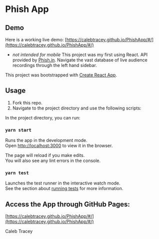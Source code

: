 # Phish App
## Demo

Here is a working live demo: [https://calebtracey.github.io/PhishApp/#/](https://calebtracey.github.io/PhishApp/#/)
 * <i>not intended for mobile</i> 
This project was my first using React. API provided by [Phish.in](http://http://phish.in/).
Navigate the vast database of live audience recordings through the left hand sidebar.

This project was bootstrapped with [Create React App](https://github.com/facebook/create-react-app).

## Usage

1. Fork this repo.
2. Navigate to the project directory and use the following scripts:

In the project directory, you can run:

### `yarn start`

Runs the app in the development mode.\
Open [http://localhost:3000](http://localhost:3000) to view it in the browser.

The page will reload if you make edits.\
You will also see any lint errors in the console.

### `yarn test`

Launches the test runner in the interactive watch mode.\
See the section about [running tests](https://facebook.github.io/create-react-app/docs/running-tests) for more information.

## Access the App through GitHub Pages:

[https://calebtracey.github.io/PhishApp/#/](https://calebtracey.github.io/PhishApp/#/)

Caleb Tracey
